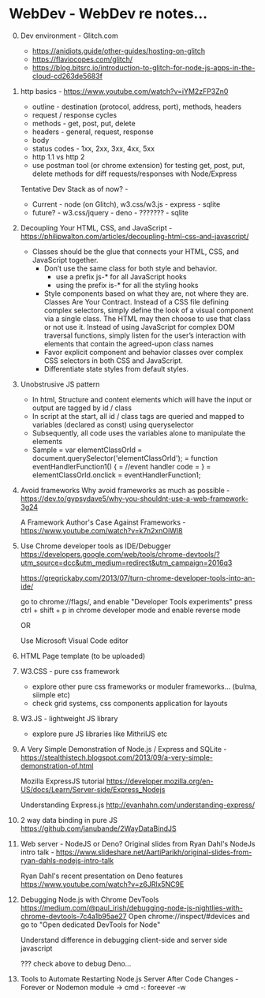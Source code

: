 # WebDev - WebDev re notes...

0) Dev environment - Glitch.com
    - https://anidiots.guide/other-guides/hosting-on-glitch
    - https://flaviocopes.com/glitch/
    - https://blog.bitsrc.io/introduction-to-glitch-for-node-js-apps-in-the-cloud-cd263de5683f

1) http basics - https://www.youtube.com/watch?v=iYM2zFP3Zn0
    - outline - destination (protocol, address, port), methods, headers
    - request / response cycles
    - methods - get, post, put, delete
    - headers - general, request, response
    - body
    - status codes - 1xx, 2xx, 3xx, 4xx, 5xx
    - http 1.1 vs http 2
    - use postman tool (or chrome extension) for testing get, post, put, delete methods for diff requests/responses with Node/Express

    Tentative Dev Stack as of now? - 
    - Current - node (on Glitch), w3.css/w3.js - express - sqlite
    - future? - w3.css/jquery - deno - ??????? - sqlite

2) Decoupling Your HTML, CSS, and JavaScript - https://philipwalton.com/articles/decoupling-html-css-and-javascript/
    - Classes should be the glue that connects your HTML, CSS, and JavaScript together. 
        - Don’t use the same class for both style and behavior.
           - use a prefix js-* for all JavaScript hooks
           - using the prefix is-* for all the styling hooks
        - Style components based on what they are, not where they are. Classes Are Your Contract.
           Instead of a CSS file defining complex selectors,
           simply define the look of a visual component via a single class. The HTML may then choose to use that class or not use it.
           Instead of using JavaScript for complex DOM traversal functions,
           simply listen for the user’s interaction with elements that contain the agreed-upon class names
        - Favor explicit component and behavior classes over complex CSS selectors in both CSS and JavaScript.
        - Differentiate state styles from default styles.

4) Unobstrusive JS pattern
	- In html, Structure and content elements which will have the input or output are tagged by id / class
	- In script at the start, all id / class tags are queried and mapped to variables (declared as const) using queryselector
	- Subsequently, all code uses the variables alone to manipulate the elements
	- Sample
	= var elementClassOrId = document.querySelector('elementClassOrId');
	= function eventHandlerFunction1() {
	= //event handler code
	= }
	= elementClassOrId.onclick = eventHandlerFunction1;

3) Avoid frameworks 
    Why avoid frameworks as much as possible - https://dev.to/gypsydave5/why-you-shouldnt-use-a-web-framework-3g24
    
    A Framework Author's Case Against Frameworks - https://www.youtube.com/watch?v=k7n2xnOiWI8

4) Use Chrome developer tools as IDE/Debugger
    https://developers.google.com/web/tools/chrome-devtools/?utm_source=dcc&utm_medium=redirect&utm_campaign=2016q3
    
    https://gregrickaby.com/2013/07/turn-chrome-developer-tools-into-an-ide/
    
    go to chrome://flags/, and enable "Developer Tools experiments"
    press ctrl + shift + p in chrome developer mode and enable reverse mode

    OR
    
    Use Microsoft Visual Code editor

5) HTML Page template (to be uploaded)

6) W3.CSS - pure css framework
   - explore other pure css frameworks or moduler frameworks... (bulma, siimple etc)
   - check grid systems, css components application for layouts

7) W3.JS - lightweight JS library
   - explore pure JS libraries like MithrilJS etc

8) A Very Simple Demonstration of Node.js / Express and SQLite - 
   https://stealthistech.blogspot.com/2013/09/a-very-simple-demonstration-of.html

   Mozilla ExpressJS tutorial
   https://developer.mozilla.org/en-US/docs/Learn/Server-side/Express_Nodejs

   Understanding Express.js
   http://evanhahn.com/understanding-express/
   
9) 2 way data binding in pure JS
    https://github.com/janubande/2WayDataBindJS

10) Web server - NodeJS or Deno?
    Original slides from Ryan Dahl's NodeJs intro talk -
    https://www.slideshare.net/AartiParikh/original-slides-from-ryan-dahls-nodejs-intro-talk

    Ryan Dahl's recent presentation on Deno features
    https://www.youtube.com/watch?v=z6JRlx5NC9E
    
11) Debugging Node.js with Chrome DevTools
    https://medium.com/@paul_irish/debugging-node-js-nightlies-with-chrome-devtools-7c4a1b95ae27
    Open chrome://inspect/#devices and go to "Open dedicated DevTools for Node"

    Understand difference in debugging client-side and server side javascript

    ??? check above to debug Deno...

12) Tools to Automate Restarting Node.js Server After Code Changes - Forever or Nodemon module -> cmd -: foreever -w <script>
https://strongloop.com/strongblog/comparison-tools-to-automate-restarting-node-js-server-after-code-changes-forever-nodemon-nodesupervisor-nodedev/

??? check above to debug Deno...

13) Server side rendering - 
    ExpressJS
    OR
    Fastify https://blog.logrocket.com/forget-express-js-opt-for-these-alternatives-instead/
    OR
    UWebSockets - https://levelup.gitconnected.com/will-node-js-forever-be-the-sluggish-golang-f632130e5c7a
    OR its express like wrapper - nanoexpress - https://github.com/dalisoft/nanoexpress

    ??? check above to debug Deno...
    
    SSR capabilites to learn -
    - routing
    - middleware
    - template engine (can one use say Vue/Nuxt.js instead of Jade/Pug as template engine)
    - DB interface
    - enable SSL/HTTPS
    - auth - stateful (session based with cookie) 
    - auth - stateless (token based with Oauth, jwt...)

14) Auth - session or token based? 
    - https://stormpath.com/blog/choosing-nodejs-authentication-strategy
    
    - Use Passport for now
    
    - Later, expore aspects post authorisation like logins, persistence, sessions etc... -> using "Authum"
    
15) Object request mapper - 
    use query builder(Knex.JS)
    OR
    raw DB driver? - DB - Sqlite module (http://www.sqlitetutorial.net/sqlite-nodejs/)

    https://blog.logrocket.com/why-you-should-avoid-orms-with-examples-in-node-js-e0baab73fa5/ 

    ??? check above to debug Deno...

16) sqlite or nedb

 ______________________________________________________________________________________________________________________ 
 
For later exploration...

16) eslint - http://www.codingfordummies.org/detect-errors-in-your-javascript-code-with-eslint/

17) Jvascript code snippets - 
    - vscode feature https://code.visualstudio.com/docs/editor/userdefinedsnippets
    - how to use https://www.freecodecamp.org/news/the-most-powerful-tool-to-boost-your-coding-productivity-2dc80e0eff00/

    - snippet generator - https://snippet-generator.app
    
    - w3school snippets https://www.w3schools.com/howto/default.asp

18) refactoring - https://www.youtube.com/watch?v=6wDoopbtEqk

https://github.com/cmstead/js-refactor

Misc -:
Web Developer Roadmap - Ref: https://github.com/kamranahmedse/developer-roadmap
